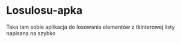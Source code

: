 # Losulosu-apka
Taka tam sobie aplikacja do losowania elementów z tkinterowej listy napisana na szybko

